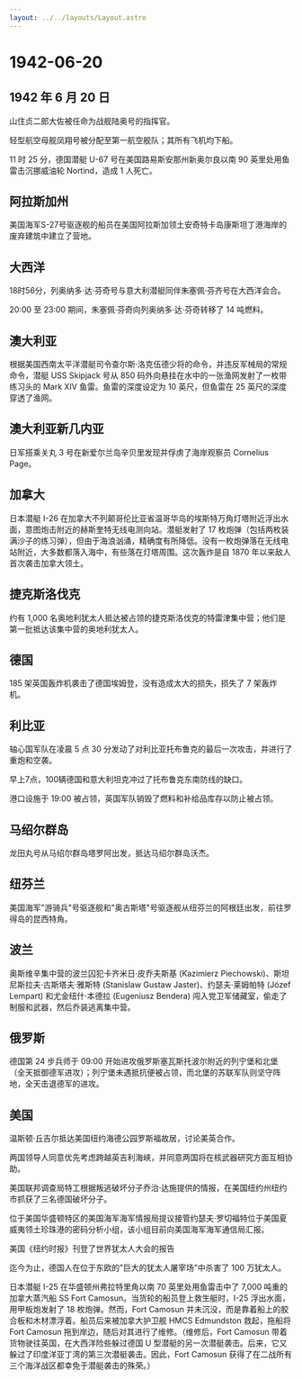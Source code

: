 ```yaml
---
layout: ../../layouts/Layout.astro
---
```


# 1942-06-20

## 1942 年 6 月 20 日

山住贞二郎大佐被任命为战舰陆奥号的指挥官。

轻型航空母舰凤翔号被分配至第一航空舰队；其所有飞机均下船。

11 时 25 分，德国潜艇 U-67 号在美国路易斯安那州新奥尔良以南 90
英里处用鱼雷击沉挪威油轮 Nortind，造成 1 人死亡。

## 阿拉斯加州

美国海军S-27号驱逐舰的船员在美国阿拉斯加领土安奇特卡岛康斯坦丁港海岸的废弃建筑中建立了营地。

## 大西洋

18时56分，列奥纳多·达·芬奇号与意大利潜艇同伴朱塞佩·芬齐号在大西洋会合。

20:00 至 23:00 期间，朱塞佩·芬奇向列奥纳多·达·芬奇转移了 14 吨燃料。

## 澳大利亚

根据美国西南太平洋潜艇司令查尔斯·洛克伍德少将的命令，并违反军械局的常规命令，潜艇
USS Skipjack 号从 850 码外向悬挂在水中的一张渔网发射了一枚带练习头的
Mark XIV 鱼雷。鱼雷的深度设定为 10 英尺，但鱼雷在 25
英尺的深度穿透了渔网。

## 澳大利亚新几内亚

日军搭乘关丸 3 号在新爱尔兰岛辛贝里发现并俘虏了海岸观察员 Cornelius
Page。

## 加拿大

日本潜艇 I-26
在加拿大不列颠哥伦比亚省温哥华岛的埃斯特万角灯塔附近浮出水面，意图炮击附近的赫斯奎特无线电测向站。潜艇发射了
17
枚炮弹（包括两枚装满沙子的练习弹），但由于海浪汹涌，精确度有所降低。没有一枚炮弹落在无线电站附近，大多数都落入海中，有些落在灯塔周围。这次轰炸是自
1870 年以来敌人首次袭击加拿大领土。

## 捷克斯洛伐克

约有 1,000
名奥地利犹太人抵达被占领的捷克斯洛伐克的特雷津集中营；他们是第一批抵达该集中营的奥地利犹太人。

## 德国

185 架英国轰炸机袭击了德国埃姆登，没有造成太大的损失，损失了 7
架轰炸机。

## 利比亚

轴心国军队在凌晨 5 点 30
分发动了对利比亚托布鲁克的最后一次攻击，并进行了重炮和空袭。

早上7点，100辆德国和意大利坦克冲过了托布鲁克东南防线的缺口。

港口设施于 19:00 被占领，英国军队销毁了燃料和补给品库存以防止被占领。

## 马绍尔群岛

龙田丸号从马绍尔群岛塔罗阿出发，抵达马绍尔群岛沃杰。

## 纽芬兰

美国海军"游骑兵"号驱逐舰和"奥古斯塔"号驱逐舰从纽芬兰的阿根廷出发，前往罗得岛的昆西特角。

## 波兰

奥斯维辛集中营的波兰囚犯卡齐米日·皮乔夫斯基 (Kazimierz
Piechowski)、斯坦尼斯拉夫·古斯塔夫·雅斯特 (Stanislaw Gustaw
Jaster)、约瑟夫·莱姆帕特 (Józef Lempart) 和尤金纽什·本德拉 (Eugeniusz
Bendera) 闯入党卫军储藏室，偷走了制服和武器，然后乔装逃离集中营。

## 俄罗斯

德国第 24 步兵师于 09:00
开始进攻俄罗斯塞瓦斯托波尔附近的列宁堡和北堡（全天抵御德军进攻）；列宁堡未遇抵抗便被占领，而北堡的苏联军队则坚守阵地，全天击退德军的进攻。

## 美国

温斯顿·丘吉尔抵达美国纽约海德公园罗斯福故居，讨论美英合作。

两国领导人同意优先考虑跨越英吉利海峡，并同意两国将在核武器研究方面互相协助。

美国联邦调查局特工根据叛逃破坏分子乔治·达施提供的情报，在美国纽约州纽约市抓获了三名德国破坏分子。

位于美国华盛顿特区的美国海军海军情报局提议接管约瑟夫·罗切福特位于美国夏威夷领土珍珠港的密码分析小组，该小组目前向美国海军海军通信局汇报。

美国《纽约时报》刊登了世界犹太人大会的报告

迄今为止，德国人在位于东欧的"巨大的犹太人屠宰场"中杀害了 100 万犹太人。

日本潜艇 I-25 在华盛顿州弗拉特里角以南 70 英里处用鱼雷击中了 7,000
吨重的加拿大蒸汽船 SS Fort Camosun。当货轮的船员登上救生艇时，I-25
浮出水面，用甲板炮发射了 18 枚炮弹。然而，Fort Camosun
并未沉没，而是靠着船上的胶合板和木材漂浮着。船员后来被加拿大护卫舰 HMCS
Edmundston 救起，拖船将 Fort Camosun
拖到岸边，随后对其进行了维修。（维修后，Fort Camosun
带着货物驶往英国，在大西洋险些躲过德国 U
型潜艇的另一次潜艇袭击。后来，它又躲过了印度洋亚丁湾的第三次潜艇袭击。因此，Fort
Camosun 获得了在二战所有三个海洋战区都幸免于潜艇袭击的殊荣。）